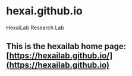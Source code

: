 # hexai.github.io
HexaiLab Research Lab


## This is the hexailab home page: [https://hexailab.github.io/](https://hexailab.github.io)

